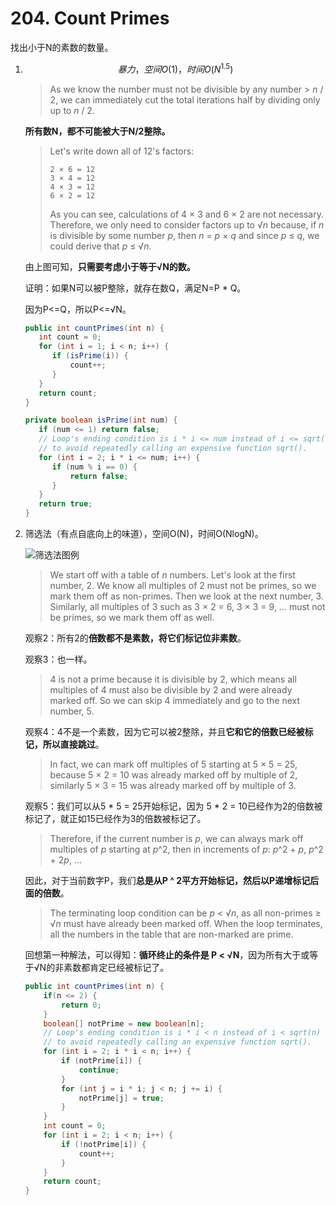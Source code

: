 #  204. Count Primes

找出小于N的素数的数量。

1. $$
   暴力，空间O(1)，时间O(N^{1.5})
   $$

   > As we know the number must not be divisible by any number > *n* / 2, we can immediately cut the total iterations half by dividing only up to *n* / 2. 

   **所有数N，都不可能被大于N/2整除。**

   > Let's write down all of 12's factors:
   >
   > ```
   > 2 × 6 = 12
   > 3 × 4 = 12
   > 4 × 3 = 12
   > 6 × 2 = 12
   > ```
   >
   > As you can see, calculations of 4 × 3 and 6 × 2 are not necessary. Therefore, we only need to consider factors up to √*n* because, if *n* is divisible by some number *p*, then *n* = *p* × *q* and since *p* ≤ *q*, we could derive that *p* ≤ √*n*.

   由上图可知，**只需要考虑小于等于√N的数。**

   证明：如果N可以被P整除，就存在数Q，满足N=P * Q。

   因为P<=Q，所以P<=√N。

   ```java
   public int countPrimes(int n) {
      int count = 0;
      for (int i = 1; i < n; i++) {
         if (isPrime(i)) {
             count++;
         }
      }
      return count;
   }
   
   private boolean isPrime(int num) {
      if (num <= 1) return false;
      // Loop's ending condition is i * i <= num instead of i <= sqrt(num)
      // to avoid repeatedly calling an expensive function sqrt().
      for (int i = 2; i * i <= num; i++) {
         if (num % i == 0) {
             return false;
         }
      }
      return true;
   }
   ```

   

2. 筛选法（有点自底向上的味道），空间O(N)，时间O(NlogN)。

   

   ![筛选法图例](https://leetcode.com/static/images/solutions/Sieve_of_Eratosthenes_animation.gif)

   >  We start off with a table of *n* numbers. Let's look at the first number, 2. We know all multiples of 2 must not be primes, so we mark them off as non-primes. Then we look at the next number, 3. Similarly, all multiples of 3 such as 3 × 2 = 6, 3 × 3 = 9, ... must not be primes, so we mark them off as well.  

   观察2：所有2的**倍数都不是素数，将它们标记位非素数**。

   观察3：也一样。

   >  4 is not a prime because it is divisible by 2, which means all multiples of 4 must also be divisible by 2 and were already marked off. So we can skip 4 immediately and go to the next number, 5.  

   观察4：4不是一个素数，因为它可以被2整除，并且**它和它的倍数已经被标记，所以直接跳过**。

   >  In fact, we can mark off multiples of 5 starting at 5 × 5 = 25, because 5 × 2 = 10 was already marked off by multiple of 2, similarly 5 × 3 = 15 was already marked off by multiple of 3.  

   观察5：我们可以从5 * 5 = 25开始标记，因为 5 * 2 = 10已经作为2的倍数被标记了，就正如15已经作为3的倍数被标记了。

   >   Therefore, if the current number is *p*, we can always mark off multiples of *p* starting at *p*^2, then in increments of *p*: *p*^2 + *p*, *p*^2 + 2*p*, ... 

   因此，对于当前数字P，我们**总是从P ^ 2平方开始标记，然后以P递增标记后面的倍数**。

   > The terminating loop condition can be *p* < √*n*, as all non-primes ≥ √*n* must have already been marked off. When the loop terminates, all the numbers in the table that are non-marked are prime.

   回想第一种解法，可以得知：**循环终止的条件是 P < √N**，因为所有大于或等于√N的非素数都肯定已经被标记了。

   ```java
   public int countPrimes(int n) {
       if(n <= 2) {
           return 0;
       }
       boolean[] notPrime = new boolean[n];
       // Loop's ending condition is i * i < n instead of i < sqrt(n)
       // to avoid repeatedly calling an expensive function sqrt().
       for (int i = 2; i * i < n; i++) {
           if (notPrime[i]) {
               continue;
           }
           for (int j = i * i; j < n; j += i) {
               notPrime[j] = true;
           }
       }
       int count = 0;
       for (int i = 2; i < n; i++) {
           if (!notPrime[i]) {
               count++;
           }
       }
       return count;
   }
   ```

   